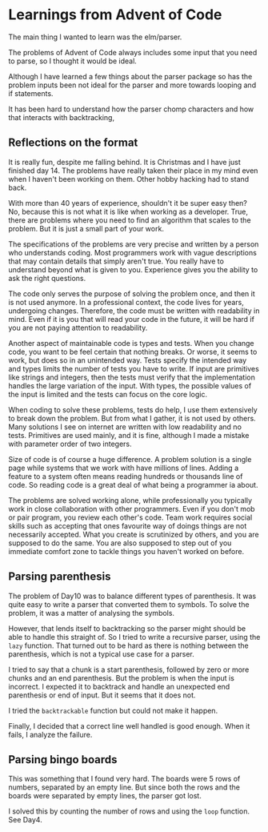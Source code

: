 # Learnings from Advent of Code

The main thing I wanted to learn was the elm/parser. 

The problems of Advent of Code always includes some input that you need to parse, so I thought it would be ideal. 

Although I have learned a few things about the parser package so has the problem inputs been not ideal for the parser and more towards looping and if statements.

It has been hard to understand how the parser chomp characters and how that interacts with backtracking,

## Reflections on the format

It is really fun, despite me falling behind. It is Christmas and I have just finished day 14. The problems have really taken their place in my mind even when I haven't been working on them. Other hobby hacking had to stand back. 

With more than 40 years of experience, shouldn't it be super easy then? No, because this is not what it is like when working as a developer. True, there are problems where you need to find an algorithm that scales to the problem. But it is just a small part of your work.

The specifications of the problems are very precise and written by a person who understands coding. Most programmers work with vague descriptions that may contain details that simply aren't true. You really have to understand beyond what is given to you. Experience gives you the ability to ask the right questions.

The code only serves the purpose of solving the problem once, and then it is not used anymore. In a professional context, the code lives for years, undergoing changes. Therefore, the code must be written with readability in mind. Even if it is you that will read your code in the future, it will be hard if you are not paying attention to readability. 

Another aspect of maintainable code is types and tests. When you change code, you want to be feel certain that nothing breaks. Or worse, it seems to work, but does so in an unintended way. Tests specify the intended way and types limits the number of tests you have to write. If input are primitives like strings and integers, then the tests must verify that the implementation handles the large variation of the input. With types, the possible values of the input is limited and the tests can focus on the core logic.

When coding to solve these problems, tests do help, I use them extensively to break down the problem. But from what I gather, it is not used by others. Many solutions I see on internet are written with low readability and no tests. Primitives are used mainly, and it is fine, although I made a mistake with parameter order of two integers.

Size of code is of course a huge difference. A problem solution is a single page while systems that we work with have millions of lines. Adding a feature to a system often means reading hundreds or thousands line of code. So reading code is a great deal of what being a programmer ia about.

The problems are solved working alone, while professionally you typically work in close collaboration with other programmers. Even if you don't mob or pair program, you review each other's code. Team work requires social skills such as accepting that ones favourite way of doings things are not necessarily accepted. What you create is scrutinized by others, and you are supposed to do the same. You are also supposed to step out of you immediate comfort zone to tackle things you haven't worked on before. 

## Parsing parenthesis

The problem of Day10 was to balance different types of parenthesis. It was quite easy to write a parser that converted them to symbols. To solve the problem, it was a matter of analysing the symbols.

However, that lends itself to backtracking so the parser might should be able to handle this straight of. So I tried to write a recursive parser, using the `lazy` function. That turned out to be hard as there is nothing between the parenthesis, which is not a typical use case for a parser.

I tried to say that a chunk is a start parenthesis, followed by zero or more chunks and an end parenthesis. But the problem is when the input is incorrect. I expected it to backtrack and handle an unexpected end parenthesis or end of input. But it seems that it does not. 

I tried the `backtrackable` function but could not make it happen.

Finally, I decided that a correct line well handled is good enough. When it fails, I analyze the failure.

## Parsing bingo boards

This was something that I found very hard. The boards were 5 rows of numbers, separated by an empty line. But since both the rows and the boards were separated by empty lines, the parser got lost.

I solved this by counting the number of rows and using the `loop` function. See Day4.

